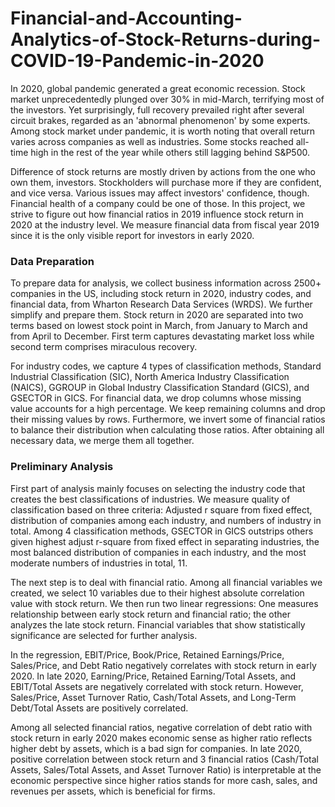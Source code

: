 # Financial-and-Accounting-Analytics-of-Stock-Returns-during-COVID-19-Pandemic-in-2020

In 2020, global pandemic generated a great economic recession. Stock market unprecedentedly plunged over 30% in mid-March, terrifying most of the investors. Yet surprisingly, full recovery prevailed right after several circuit brakes, regarded as an 'abnormal phenomenon' by some experts. Among stock market under pandemic, it is worth noting that overall return varies across companies as well as industries. Some stocks reached all-time high in the rest of the year while others still lagging behind S&P500. 

Difference of stock returns are mostly driven by actions from the one who own them, investors. Stockholders will purchase more if they are confident, and vice versa. Various issues may affect investors' confidence, though. Financial health of a company could be one of those. In this project, we strive to figure out how financial ratios in 2019 influence stock return in 2020 at the industry level. We measure financial data from fiscal year 2019 since it is the only visible report for investors in early 2020.

### Data Preparation

To prepare data for analysis, we collect business information across 2500+ companies in the US, including stock return in 2020, industry codes, and financial data, from Wharton Research Data Services (WRDS). We further simplify and prepare them. Stock return in 2020 are separated into two terms based on lowest stock point in March, from January to March and from April to December. First term captures devastating market loss while second term comprises miraculous recovery. 

For industry codes, we capture 4 types of classification methods, Standard Industrial Classification (SIC), North America Industry Classification (NAICS), GGROUP in Global Industry Classification Standard (GICS), and GSECTOR in GICS. For financial data, we drop columns whose missing value accounts for a high percentage. We keep remaining columns and drop their missing values by rows. Furthermore, we invert some of financial ratios to balance their distribution when calculating those ratios. After obtaining all necessary data, we merge them all together.

### Preliminary Analysis

First part of analysis mainly focuses on selecting the industry code that creates the best classifications of industries. We measure quality of classification based on three criteria: Adjusted r square from fixed effect, distribution of companies among each industry, and numbers of industry in total. Among 4 classification methods, GSECTOR in GICS outstrips others given highest adjust r-square from fixed effect in separating industries, the most balanced distribution of companies in each industry, and the most moderate numbers of industries in total, 11. 

The next step is to deal with financial ratio. Among all financial variables we created, we select 10 variables due to their highest absolute correlation value with stock return. We then run two linear regressions: One measures relationship between early stock return and financial ratio; the other analyzes the late stock return. Financial variables that show statistically significance are selected for further analysis. 

In the regression, EBIT/Price, Book/Price, Retained Earnings/Price, Sales/Price, and Debt Ratio negatively correlates with stock return in early 2020. In late 2020, Earning/Price, Retained Earning/Total Assets, and EBIT/Total Assets are negatively correlated with stock return. However, Sales/Price, Asset Turnover Ratio, Cash/Total Assets, and Long-Term Debt/Total Assets are positively correlated.

Among all selected financial ratios, negative correlation of debt ratio with stock return in early 2020 makes economic sense as higher ratio reflects higher debt by assets, which is a bad sign for companies. In late 2020, positive correlation between stock return and 3 financial ratios (Cash/Total Assets, Sales/Total Assets, and Asset Turnover Ratio) is interpretable at the economic perspective since higher ratios stands for more cash, sales, and revenues per assets, which is beneficial for firms.

